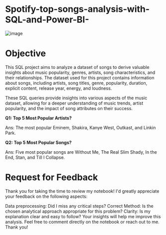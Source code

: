# Spotify-top-songs-analysis-with-SQL-and-Power-BI-

![image](![image](https://github.com/Shifanaaz125/Spotify-top-songs-analysis-with-SQL-and-Power-BI-/assets/120267469/a81aa8c8-5dd6-4011-8e61-74ed0b76b698))


# Objective
This SQL project aims to analyze a dataset of songs to derive valuable insights about music popularity, genres, artists, song characteristics, and their relationships. The dataset used for this project contains information about songs, including artists, song titles, genre, popularity, duration, explicit content, release year, energy, and loudness.

These SQL queries provide insights into various aspects of the music dataset, allowing for a deeper understanding of music trends, artist popularity, and the impact of song attributes on their success.

 **Q1: Top 5 Most Popular Artists?** 
 
 Ans: The most popular Eminem, Shakira, Kanye West, Outkast, and Linkin Park.

 **Q2: Top 5 Most Popular Songs?**
 
 Ans: Five most popular songs are Without Me, The Real Slim Shady, In the End, Stan,  and Till I Collapse.


# Request for Feedback
Thank you for taking the time to review my notebook! I'd greatly appreciate your feedback on the following aspects:

Data preprocessing: Did I miss any critical steps?
Correct Method: Is the chosen analytical approach appropriate for this problem?
Clarity: Is my explanation clear and easy to follow?
Your insights will help me improve this analysis. Feel free to comment directly on the notebook or reach out to me. Thank you!
